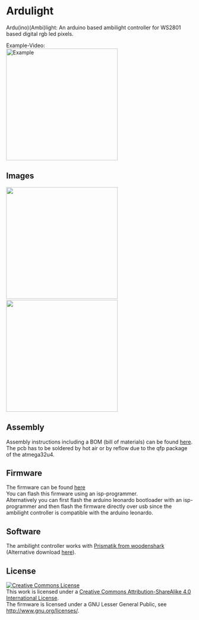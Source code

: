 Ardulight
=========

Ardu(ino)(Ambi)light: An arduino based ambilight controller for WS2801 based digital rgb led pixels.

Example-Video:<br />
<a href="http://www.youtube.com/watch?feature=player_embedded&v=HK8IQF8XRPc
" target="_blank"><img src="http://img.youtube.com/vi/HK8IQF8XRPc/0.jpg" 
alt="Example" width="300" /></a>

Images
------

<img src="https://github.com/jneureuther/Ardulight/blob/master/pcb/img/pcb.jpg" width="300px"/>&nbsp;&nbsp;&nbsp;<img src="https://github.com/jneureuther/Ardulight/blob/master/pcb/img/pcb_back.jpg" width="300px" />

Assembly
--------

Assembly instructions including a BOM (bill of materials) can be found [here](../master/pcb).<br />
The pcb has to be soldered by hot air or by reflow due to the qfp package of the atmega32u4.

Firmware
--------

The firmware can be found [here](../master/firmware/firmware.pde)<br />
You can flash this firmware using an isp-programmer.<br />
Alternatively you can first flash the arduino leonardo bootloader with an isp-programmer and then flash the firmware directly over usb since the ambilight controller is compatible with the arduino leonardo.

Software
--------

The ambilight controller works with [Prismatik from woodenshark](https://github.com/woodenshark/Lightpack/releases/latest) (Alternative download [here](http://lightpack.tv/downloads)).

License
-------

<a rel="license" href="http://creativecommons.org/licenses/by-sa/4.0/"><img alt="Creative Commons License" style="border-width:0" src="https://i.creativecommons.org/l/by-sa/4.0/88x31.png" /></a><br />This work is licensed under a <a rel="license" href="http://creativecommons.org/licenses/by-sa/4.0/">Creative Commons Attribution-ShareAlike 4.0 International License</a>.<br />
The firmware is licensed under a GNU Lesser General Public, see <http://www.gnu.org/licenses/>.<br />